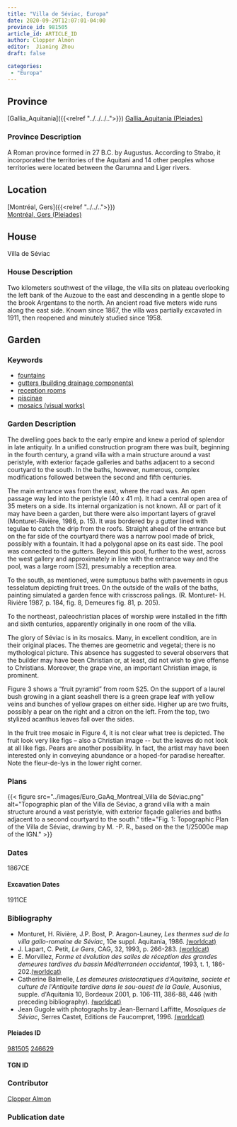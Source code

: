 ```yaml
---
title: "Villa de Séviac, Europa"
date: 2020-09-29T12:07:01-04:00
province_id: 981505
article_id: ARTICLE_ID
author: Clopper Almon
editor:  Jianing Zhou
draft: false

categories:
 - "Europa"
---
```


## Province
[Gallia_Aquitania]({{<relref "../../../..">}})
[Gallia_Aquitania (Pleiades)](https://pleiades.stoa.org/places/981505)

### Province Description
<!-- DESCRIPTION -->
A Roman province formed in 27 B.C. by Augustus. According to Strabo, it incorporated the territories of the Aquitani and 14 other peoples whose territories were located between the Garumna and Liger rivers.


## Location
[Montréal, Gers]({{<relref "../../..">}}) \
[Montréal, Gers (Pleiades)](https://pleiades.stoa.org/places/246629)

<!--### Location Description-->

<!-- LEAVE THIS BLANK FOR NOW -->


<!--### Sublocation Description-->

<!-- DESCRIPTION -->


## House
Villa de Séviac

### House Description
Two kilometers southwest of the village, the villa sits on plateau overlooking the left bank of the Auzoue to the east and descending in a gentle slope to the brook Argentans to the north.  An ancient road five meters wide runs along the east side.  Known since 1867, the villa was partially excavated in 1911, then reopened and minutely studied since 1958.


## Garden

### Keywords
- [fountains](http://vocab.getty.edu/page/aat/300006179)
- [gutters (building drainage components)](http://vocab.getty.edu/page/aat/300052565)
- [reception rooms](http://vocab.getty.edu/page/aat/300077176)
- [piscinae]( http://vocab.getty.edu/page/aat/300375619)
- [mosaics (visual works)](http://vocab.getty.edu/page/aat/300015342)

### Garden Description
The dwelling goes back to the early empire and knew a period of splendor in late antiquity.  In a unified construction program there was built, beginning in the fourth century, a grand villa with a main structure around a vast peristyle, with exterior façade galleries and baths adjacent to a second courtyard to the south.  In the baths, however, numerous, complex modifications followed between the second and fifth centuries.

The main entrance was from the east, where the road was.  An open passage way led into the peristyle (40 x 41 m). It had a central open area of 35 meters on a side. Its internal organization is not known. All or part of it may have been a garden, but there were also important layers of gravel (Monturet-Rivière, 1986, p. 15).  It was bordered by a gutter lined with tegulae to catch the drip from the roofs. Straight ahead of the entrance but on the far side of the courtyard there was a narrow pool made of brick, possibly with a fountain.  It had a polygonal apse on its east side. The pool was connected to the gutters.  Beyond this pool, further to the west, across the west gallery and approximately in line with the entrance way and the pool, was a large room [S2], presumably a reception area.

To the south, as mentioned, were sumptuous baths with pavements in opus tesselatum depicting fruit trees. On the outside of the walls of the baths, painting simulated a garden fence with crisscross palings.  (R. Monturet- H. Rivière 1987, p. 184, fig. 8, Demeures  fig. 81, p. 205).

To the northeast, paleochristian places of worship were installed in the fifth and sixth centuries, apparently originally in one room of the villa.  

The glory of Séviac is in its mosaics. Many, in excellent condition, are in their original places.  The themes are  geometric and vegetal;  there is no mythological picture.  This absence has suggested to several observers that the builder may have been Christian or, at least, did not wish to give offense to Christians.  Moreover, the grape vine, an important Christian image, is prominent.

Figure 3 shows a “fruit pyramid” from room S25. On the support of a laurel bush growing  in a giant seashell there is a green grape leaf with yellow veins and bunches of yellow grapes on either side.  Higher up are two fruits, possibly a pear on the right and a citron on the left.  From the top, two stylized acanthus leaves fall over the sides.

In the fruit tree mosaic in Figure 4, it is not clear what tree is depicted. The fruit look very like figs – also a Christian image -- but the leaves do not look at all like figs.  Pears are another possibility.  In fact, the artist may have been interested  only in conveying abundance or a hoped-for paradise hereafter. Note the fleur-de-lys in the lower right corner.

<!--### Maps-->

<!--
OLD WAY (DO NOT USE)
![alt_text](../../images/image_name.ext)
*CAPTION*

NEW WAY ↓↓↓↓
{{< figure src="../../images/image_name.ext" alt="ALT_TEXT" title="CAPTION" >}}
-->

### Plans
{{< figure src="../images/Euro_GaAq_Montreal_Villa de Séviac.png" alt="Topographic plan of the Villa de Séviac, a grand villa with a main structure around a vast peristyle, with exterior façade galleries and baths adjacent to a second courtyard to the south." title="Fig. 1: Topographic Plan of the Villa de Séviac, drawing by M. -P. R., based on the the 1/25000e map of the IGN." >}}

<!--### Images-->


### Dates
1867CE

#### Excavation Dates
1911CE

### Bibliography
* Monturet, H. Rivière, J.P. Bost, P. Aragon-Launey, *Les thermes sud de la villa gallo-romaine de Séviac*, 10e suppl. Aquitania, 1986. [(worldcat)](http://www.worldcat.org/oclc/715596661)
* J. Lapart, C. Petit, *Le Gers*, CAG, 32, 1993, p. 266-283. [(worldcat)](http://www.worldcat.org/oclc/247527211)
* E. Morvillez, *Forme et évolution des salles de réception des grandes demeures tardives du bassin Méditerranéen occidental*, 1993, t. 1, 186-202.[(worldcat)](http://www.worldcat.org/oclc/489768879)
* Catherine Balmelle, *Les demeures aristocratiques d'Aquitaine, societe et culture de l'Antiquite tardive dans le sou-ouest de la Gaule*, Ausonius, supple. d'Aquitania 10, Bordeaux 2001, p. 106-111, 386-88, 446 (with preceding bibliography). [(worldcat)](http://www.worldcat.org/oclc/606733875)
* Jean Gugole with photographs by Jean-Bernard Laffitte, *Mosaïques de Séviac*, Serres Castet, Editions de Faucompret, 1996. [(worldcat)](http://www.worldcat.org/oclc/463955869)


<!--#### Periodo ID-->

<!-- [PERIODO_ID](https://pleiades.stoa.org/places/PLEIADES_ID) -->

#### Pleiades ID
[981505](https://pleiades.stoa.org/places/981505)
[246629](https://pleiades.stoa.org/places/246629)

#### TGN ID


### Contributor
[Clopper Almon](https://globalmaryland.umd.edu/content/clopper-almon)

### Publication date


<!--### Related articles-->

<!-- Links to other related articles. Leave blank for now -->
